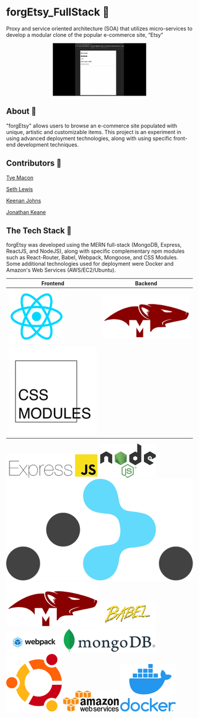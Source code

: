 # forgEtsy_FullStack :art:
Proxy and service oriented architecture (SOA) that utilizes micro-services to develop a modular clone of the popular e-commerce site, “Etsy” 

<img class="gif" style="display: block;
  margin-left: auto;
  margin-right: auto;
  width: 50%;" src="https://github.com/jkeane889/forgEtsy_FullStack/blob/master/forgEtsyBuild.gif"
/>

## About :page_with_curl:

"forgEtsy" allows users to browse an e-commerce site populated with unique, artistic and customizable items.  This project is an experiment in using advanced deployment technologies, along with using specific front-end development techniques.

## Contributors :muscle: 

[Tye Macon](https://github.com/orgs/ForgEtsy/people/tyemacon)

[Seth Lewis](https://github.com/projectLewis)

[Keenan Johns](https://github.com/FluxxField)

[Jonathan Keane](https://github.com/jkeane889)

## The Tech Stack :custard:

forgEtsy was developed using the MERN full-stack (MongoDB, Express, ReactJS, and NodeJS), along with specific complementary npm modules such as React-Router, Babel, Webpack, Mongoose, and CSS Modules.  Some additional technologies used for deployment were Docker and Amazon's Web Services (AWS/EC2/Ubuntu).

| Frontend | Backend |
| -------- | ------- |
| ![ReactJS](https://github.com/jkeane889/forgEtsy_FullStack/blob/master/technologies/ReactJS.png "ReactJS") | ![Mongoose](https://github.com/jkeane889/forgEtsy_FullStack/blob/master/technologies/mongooseLogo.png "Mongoose") |
| ![CSSModules](https://github.com/jkeane889/forgEtsy_FullStack/blob/master/technologies/CSSModules.png "CSSModules") |

![ExpressJS](https://github.com/jkeane889/forgEtsy_FullStack/blob/master/technologies/expressJS.png "ExpressJS")
![NodeJS](https://github.com/jkeane889/forgEtsy_FullStack/blob/master/technologies/nodeJS.png "NodeJS")
![ReactRouter](https://github.com/jkeane889/forgEtsy_FullStack/blob/master/technologies/react-router.svg "ReactRouter")
![Mongoose](https://github.com/jkeane889/forgEtsy_FullStack/blob/master/technologies/mongooseLogo.png "Mongoose")
![Babel](https://github.com/jkeane889/forgEtsy_FullStack/blob/master/technologies/babelJS.png "Babel")
![Webpack](https://github.com/jkeane889/forgEtsy_FullStack/blob/master/technologies/webpack.png "Webpack")
![MongoDB](https://github.com/jkeane889/forgEtsy_FullStack/blob/master/technologies/mongoDBlogo.png "MongoDB")
![Ubuntu](https://github.com/jkeane889/forgEtsy_FullStack/blob/master/technologies/UbunutuLogo.png "Ubuntu")
![AWS](https://github.com/jkeane889/forgEtsy_FullStack/blob/master/technologies/amazonwebServices.png "AWS")
![Docker](https://github.com/jkeane889/forgEtsy_FullStack/blob/master/technologies/dockerLogo.png "Docker")


